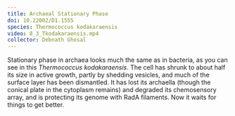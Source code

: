 ```yaml
---
title: Archaeal Stationary Phase
doi: 10.22002/D1.1555
species: Thermococcus kodakaraensis
video: 8_3_Tkodakaraensis.mp4
collector: Debnath Ghosal
---
```


Stationary phase in archaea looks much the same as in bacteria, as you can see in this *Thermococcus kodakaraensis*. The cell has shrunk to about half its size in active growth, partly by shedding vesicles, and much of the surface layer has been dismantled. It has lost its archaella (though the conical plate in the cytoplasm remains) and degraded its chemosensory array, and is protecting its genome with RadA filaments. Now it waits for things to get better.

